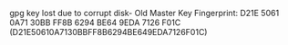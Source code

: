 gpg key lost due to corrupt disk-
Old Master Key Fingerprint: D21E 5061 0A71 30BB FF8B  6294 BE64 9EDA 7126 F01C
(D21E50610A7130BBFF8B6294BE649EDA7126F01C)
